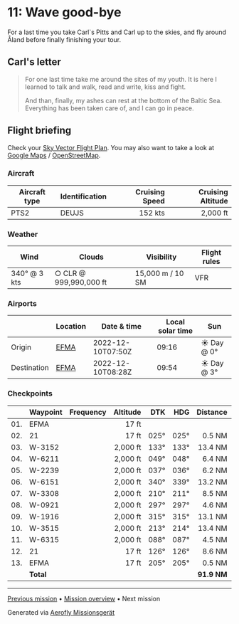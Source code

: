 # 11: Wave good-bye

For a last time you take Carl`s Pitts and Carl up to the skies, and fly around Åland before finally finishing your tour.

## Carl's letter

> For one last time take me around the sites of my youth. It is here I learned to talk and walk, read and write, kiss and fight.
>
> And than, finally, my ashes can rest at the bottom of the Baltic Sea. Everything has been taken care of, and I can go in peace.

## Flight briefing

Check your [Sky Vector Flight Plan](https://skyvector.com/?ll=60.123931066290545,19.90497520861573&chart=301&zoom=3&fpl=N0152A000%20EFMA%205958N02013E%206002N02023E%206007N02031E%206019N02023E%206012N02014E%206014N02006E%206024N01948E%206013N01932E%206013N01941E%20EFMA). You may also want to take a look at [Google Maps](https://www.google.com/maps/@?api=1&map_action=map&center=60.18490686364503,20.022711753845215&zoom=10&basemap=terrain) / [OpenStreetMap](https://www.openstreetmap.org/#map=10/60.18490686364503/20.022711753845215).

### Aircraft

| Aircraft type | Identification | Cruising Speed | Cruising Altitude |
| ------------- | -------------- | -------------: | ----------------: |
| PTS2          | DEUJS          |        152 kts |          2,000 ft |

### Weather

| Wind         | Clouds                 | Visibility       | Flight rules |
| ------------ | ---------------------- | ---------------- | ------------ |
| 340° @ 3 kts | ○ CLR @ 999,990,000 ft | 15,000 m / 10 SM | VFR          |

### Airports

|             | Location                                   | Date & time       | Local solar time | Sun        |
| ----------- | ------------------------------------------ | ----------------- | ---------------- | ---------- |
| Origin      | [EFMA](https://www.pilotnav.com/airport/EFMA) | 2022-12-10T07:50Z | 09:16            | ☀ Day @ 0° |
| Destination | [EFMA](https://www.pilotnav.com/airport/EFMA) | 2022-12-10T08:28Z | 09:54            | ☀ Day @ 3° |

### Checkpoints

|     | Waypoint  | Frequency | Altitude |  DTK |  HDG |    Distance |       ETE |
| :-: | --------- | --------: | -------: | ---: | ---: | ----------: | --------: |
| 01. | EFMA      |           |    17 ft |      |      |             |           |
| 02. | 21        |           |    17 ft | 025° | 025° |      0.5 NM |     01:06 |
| 03. | W-3152    |           | 2,000 ft | 133° | 133° |     13.4 NM |     05:13 |
| 04. | W-6211    |           | 2,000 ft | 049° | 048° |      6.4 NM |     02:32 |
| 05. | W-2239    |           | 2,000 ft | 037° | 036° |      6.2 NM |     02:28 |
| 06. | W-6151    |           | 2,000 ft | 340° | 339° |     13.2 NM |     05:20 |
| 07. | W-3308    |           | 2,000 ft | 210° | 211° |      8.5 NM |     03:20 |
| 08. | W-0921    |           | 2,000 ft | 297° | 297° |      4.6 NM |     01:50 |
| 09. | W-1916    |           | 2,000 ft | 315° | 315° |     13.1 NM |     05:17 |
| 10. | W-3515    |           | 2,000 ft | 213° | 214° |     13.4 NM |     05:14 |
| 11. | W-6315    |           | 2,000 ft | 088° | 087° |      4.5 NM |     01:46 |
| 12. | 21        |           |    17 ft | 126° | 126° |      8.6 NM |     03:20 |
| 13. | EFMA      |           |    17 ft | 205° | 205° |      0.5 NM |     01:06 |
|     | **Total** |           |          |      |      | **91.9 NM** | **38:27** |

---

[Previous mission](./10_aland_homecoming.md) • [Mission overview](./README.md) • Next mission

Generated via [Aerofly Missionsgerät](https://github.com/fboes/aerofly-missions)
